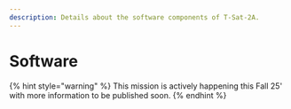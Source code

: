 ```yaml
---
description: Details about the software components of T-Sat-2A.
---
```


# Software

{% hint style="warning" %}
This mission is actively happening this Fall 25' with more information to be published soon.
{% endhint %}
